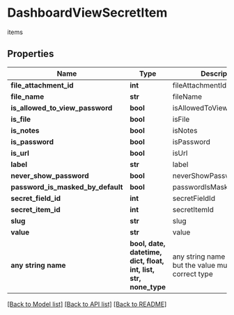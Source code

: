 # DashboardViewSecretItem

items

## Properties
Name | Type | Description | Notes
------------ | ------------- | ------------- | -------------
**file_attachment_id** | **int** | fileAttachmentId | [optional] 
**file_name** | **str** | fileName | [optional] 
**is_allowed_to_view_password** | **bool** | isAllowedToViewPassword | [optional] 
**is_file** | **bool** | isFile | [optional] 
**is_notes** | **bool** | isNotes | [optional] 
**is_password** | **bool** | isPassword | [optional] 
**is_url** | **bool** | isUrl | [optional] 
**label** | **str** | label | [optional] 
**never_show_password** | **bool** | neverShowPassword | [optional] 
**password_is_masked_by_default** | **bool** | passwordIsMaskedByDefault | [optional] 
**secret_field_id** | **int** | secretFieldId | [optional] 
**secret_item_id** | **int** | secretItemId | [optional] 
**slug** | **str** | slug | [optional] 
**value** | **str** | value | [optional] 
**any string name** | **bool, date, datetime, dict, float, int, list, str, none_type** | any string name can be used but the value must be the correct type | [optional]

[[Back to Model list]](../README.md#documentation-for-models) [[Back to API list]](../README.md#documentation-for-api-endpoints) [[Back to README]](../README.md)


